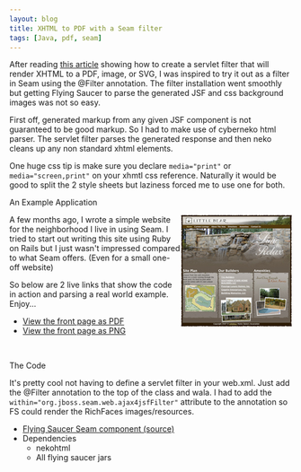 ```yaml
---
layout: blog
title: XHTML to PDF with a Seam filter
tags: [Java, pdf, seam]
---
```


<p>After reading <a href="http://today.java.net/pub/a/today/2006/10/31/combine-facelets-and-flying-saucer-renderer.html">this article</a> showing how to create a servlet filter that will render XHTML to a PDF, image, or SVG, I was inspired to try it out as a filter in Seam using the @Filter annotation. The filter installation went smoothly but getting Flying Saucer to parse the generated JSF and css background images was not so easy.</p> 
<p>First off, generated markup from any given JSF component is not guaranteed to be good markup. So I had to make use of cyberneko html parser. The servlet filter parses the generated response and then neko cleans up any non standard xhtml elements.</p> 
<p>One huge css tip is make sure you declare <code>media="print"</code> or <code>media="screen,print"</code> on your xhmtl css reference. Naturally it would be good to split the 2 style sheets but laziness forced me to use one for both.</p> 

<p class="pTitle">An Example Application</p> 
<p><a href="http://www.littlebear-canton.com"><img src="/images/jroller/Picture-1.jpg" align="right"/></a>A few months ago, I wrote a simple website for the neighborhood I live in using Seam. I tried to start out writing this site using Ruby on Rails but I just wasn't impressed compared to what Seam offers. (Even for a small one-off website)</p> 
<p>So below are 2 live links that show the code in action and parsing a real world example. Enjoy...</p> 
<p> 
<ul> 
<li><a href="http://www.littlebear-canton.com/littlebear/index.seam?RenderOutputType=pdf">View the front page as PDF</a></li> 
<li><a href="http://www.littlebear-canton.com/littlebear/index.seam?RenderOutputType=image&height=900&width=800">View the front page as PNG</a></li> 
</ul> 
</p> 
<br/> 
<p class="pTitle">The Code</p> 
<p>It's pretty cool not having to define a servlet filter in your web.xml. Just add the @Filter annotation to the top of the class and wala. I had to add the <code>within="org.jboss.seam.web.ajax4jsfFilter"</code> attribute to the annotation so FS could render the RichFaces images/resources. 
<ul> 
<li><a href="/wesleyhales/resource/xhtml2pdf.zip.jar">Flying Saucer Seam component (source)</a></li> 
<li>Dependencies 
<ul> 
<li>nekohtml</li> 
<li>All flying saucer jars</li></ul> 
</li> 
</ul> 
</p>
